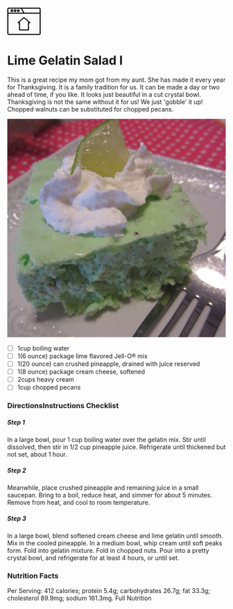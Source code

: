 [![button](../images/screenshot_20210420_181215.jpg)](../index.md)

# Lime Gelatin Salad I

This is a great recipe my mom got from my aunt. She has made it every year for Thanksgiving. It is a family tradition for us. It can be made a day or two ahead of time, if you like. It looks just beautiful in a cut crystal bowl. Thanksgiving is not the same without it for us! We just 'gobble' it up! Chopped walnuts can be substituted for chopped pecans.

![Lime](../images/lime-gelatin-salad.jpg)


- [ ] 1cup boiling water
- [ ] 1(6 ounce) package lime flavored Jell-O® mix
- [ ] 1(20 ounce) can crushed pineapple, drained with juice reserved
- [ ] 1(8 ounce) package cream cheese, softened
- [ ] 2cups heavy cream
- [ ] 1cup chopped pecans

### DirectionsInstructions Checklist

##### Step 1
In a large bowl, pour 1 cup boiling water over the gelatin mix. Stir until dissolved, then stir in 1/2 cup pineapple juice. Refrigerate until thickened but not set, about 1 hour.

##### Step 2
Meanwhile, place crushed pineapple and remaining juice in a small saucepan. Bring to a boil, reduce heat, and simmer for about 5 minutes. Remove from heat, and cool to room temperature.

##### Step 3
In a large bowl, blend softened cream cheese and lime gelatin until smooth. Mix in the cooled pineapple. In a medium bowl, whip cream until soft peaks form. Fold into gelatin mixture. Fold in chopped nuts. Pour into a pretty crystal bowl, and refrigerate for at least 4 hours, or until set.


  
### Nutrition Facts

Per Serving: 412 calories; protein 5.4g; carbohydrates 26.7g; fat 33.3g; cholesterol 89.9mg; sodium 161.3mg. Full Nutrition
